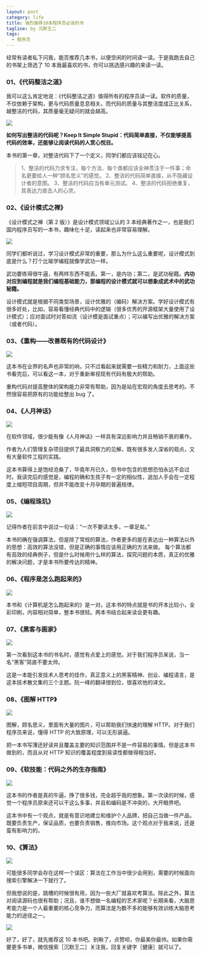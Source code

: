 ```yaml
---
layout: post
category: life
title: 强烈推荐10本程序员必读的书
tagline: by 沉默王二
tags: 
  - 程序员
---
```


经常有读者私下问我，能否推荐几本书，以便空闲的时间读一读。于是我跑去自己的书架上筛选了 10 本我最喜欢的书，你可以挑选感兴趣的来读一读。

<!--more-->




### 01、《代码整洁之道》

我可以这么肯定地说：《代码整洁之道》值得所有的程序员读一读。软件的质量，不仅依赖于架构，更与代码质量息息相关。而代码的质量与其整洁度成正比关系，越整洁的代码，其质量毫无疑问的就会越高。

![](http://www.itwanger.com/assets/images/2020/03/home-read-10-books-02.png)

**如何写出整洁的代码呢？Keep It Simple Stupid：代码简单直接，不仅能够提高代码的效率，还能够让阅读代码的人赏心悦目。**

本书的第一章，对整洁代码下了一个定义，同学们都应该铭记在心。

>1、整洁的代码力求专注，每个方法、每个类都应该全神贯注于一件事；命名更要给人一种“顾名思义”的感觉。
2、整洁的代码简单直接，从不隐藏设计者的意图。
3、整洁的代码应当有单元测试。
4、整洁的代码拒绝重复，其表达力直击人的心灵。

### 02、《设计模式之禅》

《设计模式之禅（第 2 版）》是设计模式领域公认的 3 本经典著作之一，也是我们国内程序员写的一本书，趣味化十足，读起来也非常容易理解。

![](http://www.itwanger.com/assets/images/2020/03/home-read-10-books-03.png)



同学们都听说过，学习设计模式非常的重要，那么为什么这么重要呢，设计模式到底是什么？打个比喻学编程就像学武功一样。

武功要练得很牛逼，有两样东西不能丢。第一，是内功；第二，是武功秘籍。**内功对应到编程就是我们编程基础能力，那编程的设计模式就可以想象成武术中的武功秘籍。**

设计模式就是根据不同类型场景，设计优雅的（编码）解决方案。学好设计模式有很多好处，比如，容易看懂经典代码中的逻辑（很多优秀的开源框架大量使用了设计模式）；应对面试时对答如流（设计模是面试重点）；可以编写出优雅的解决方案（或者代码）。



### 03、《重构——改善既有的代码设计》

![](http://www.itwanger.com/assets/images/2020/03/home-read-10-books-04.png)

这本书在业界的名声也非常的响，只不过看起来就需要一些精力和耐力，上面这些书看完后，可以看这一本，对于重新审视现有代码有极大的帮助。

重构代码对提高整体的架构能力非常有帮助，因为是站在宏观的角度去思考的。不然很容易把原有的功能给整出 bug 了。

### 04、《人月神话》

![](http://www.itwanger.com/assets/images/2020/03/home-read-10-books-05.png)

在软件领域，很少能有像《人月神话》一样具有深远影响力并且畅销不衰的著作。

作者为人们管理复杂项目提供了最具洞察力的见解，既有很多发人深省的观点，又有大量软件工程的实践。 

这本书算得上是饱经沧桑了，毕竟年月已久，但书中包含的思想恐怕永远不会过时。我读完后的感觉是，编程的确和生孩子有一定的相似性，追加人手会在一定程度上缩短项目周期，但并不能改变十月孕期的普遍规律。

### 05、《编程珠玑》

![](http://www.itwanger.com/assets/images/2020/03/home-read-10-books-06.png)

记得作者在前言中说过一句话：“一次不要读太多，一章足矣。”

本书的确在强调算法，但是除了常规的算法，作者更多的是在表达出一种算法以外的思想：高效的算法没错，但是正确的事情应该用正确的方法来做。 每个算法都有高效的经典例子，但是什么时候用什么样的算法，探究问题的本质，真正的优雅的解决问题，才是本书所要传达的精神。

### 06、《程序是怎么跑起来的》

![](http://www.itwanger.com/assets/images/2020/03/home-read-10-books-07.png)

本书和《计算机是怎么跑起来的》是一对。这本书的特点就是书的开本比较小，全彩印刷，内容相对简单，整本书很轻。两本书结合起来读会更有趣。

### 07、《黑客与画家》

![](http://www.itwanger.com/assets/images/2020/03/home-read-10-books-08.png)

第一次看到这本书的书名时，感觉有点爱上的感觉。对于我们程序员来说，当一名“黑客”简直不要太帅。

这是一本能引发技术人思考的佳作，真正意义上的黑客精神、创业、编程语言，是这本技术散文集的三个主题。阮一峰的翻译很到位，很喜欢他的译文。

### 08、《图解 HTTP》

![](http://www.itwanger.com/assets/images/2020/03/home-read-10-books-09.png)

图解，顾名思义，里面有大量的图片，可以帮助我们快速的理解 HTTP。对于我们程序员来说，懂得 HTTP 的大致原理，可以无形装逼。

把一本书写薄还好读并且覆盖主要的知识范围并不是一件容易的事情。但是这本书做到的，而且从对 HTTP 知识的覆盖程度到易读性都做得相当好。

### 09、《软技能：代码之外的生存指南》

![](http://www.itwanger.com/assets/images/2020/03/home-read-10-books-10.png)

这本书的作者是真的牛逼，挣了很多钱，完全超乎我的想象。第一次读的时候，感觉一个程序员原来还可以干这么多事，并且和编码是不冲突的，大开眼界吧。

这本书中有一个观点，就是有意识地建立和维护个人品牌，把自己当做一件产品，既要负责生产，保证品质，也要负责销售，推向市场。这个观点对于我来说，还是蛮有影响力的。

### 10、《算法》

![](http://www.itwanger.com/assets/images/2020/03/home-read-10-books-11.png)


可能很多同学会存在这样一个误区：算法在工作当中很少会用到，需要的时候面向搜索引擎解决一下就行了。

但我想说的是，跳槽的时候很有用，因为一些大厂就喜欢考算法。除此之外，算法对阅读源码也很有帮助；况且，谁不想做一名编程的艺术家呢？长期来看，大脑思考能力是一个人最重要的核心竞争力，而算法是为数不多的能够有效训练大脑思考能力的途径之一。

![](http://www.itwanger.com/assets/images/2020/03/home-read-10-books-12.png)


好了，好了，就先推荐这 10 本书吧。别瞅了，点赞呗，你最美你最帅。如果你需要更多书单，微信搜索［沉默王二］关注我，回复关键字［健康］就可以了。













